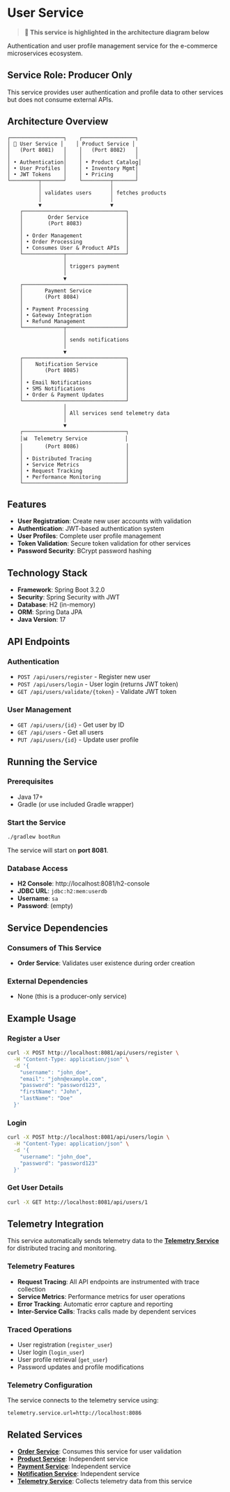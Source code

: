 # User Service

> **🔵 This service is highlighted in the architecture diagram below**

Authentication and user profile management service for the e-commerce microservices ecosystem.

## Service Role: Producer Only
This service provides user authentication and profile data to other services but does not consume external APIs.

## Architecture Overview

```
┌─────────────────┐    ┌─────────────────┐
│ 🔵 User Service │    │ Product Service │
│   (Port 8081)   │    │   (Port 8082)   │
│                 │    │                 │
│ • Authentication│    │ • Product Catalog│
│ • User Profiles │    │ • Inventory Mgmt│
│ • JWT Tokens    │    │ • Pricing       │
└─────────┬───────┘    └─────────┬───────┘
          │                      │
          │ validates users      │ fetches products
          │                      │
          ▼                      ▼
    ┌─────────────────────────────────┐
    │        Order Service            │
    │        (Port 8083)              │
    │                                 │
    │ • Order Management              │
    │ • Order Processing              │
    │ • Consumes User & Product APIs  │
    └─────────────┬───────────────────┘
                  │
                  │ triggers payment
                  │
                  ▼
    ┌─────────────────────────────────┐
    │       Payment Service           │
    │       (Port 8084)               │
    │                                 │
    │ • Payment Processing            │
    │ • Gateway Integration           │
    │ • Refund Management             │
    └─────────────┬───────────────────┘
                  │
                  │ sends notifications
                  │
                  ▼
    ┌─────────────────────────────────┐
    │    Notification Service         │
    │       (Port 8085)               │
    │                                 │
    │ • Email Notifications           │
    │ • SMS Notifications             │
    │ • Order & Payment Updates       │
    └─────────────────────────────────┘
                  │
                  │ All services send telemetry data
                  │
                  ▼
    ┌─────────────────────────────────┐
    │📊  Telemetry Service            │
    │       (Port 8086)               │
    │                                 │
    │ • Distributed Tracing           │
    │ • Service Metrics               │
    │ • Request Tracking              │
    │ • Performance Monitoring        │
    └─────────────────────────────────┘
```

## Features

- **User Registration**: Create new user accounts with validation
- **Authentication**: JWT-based authentication system
- **User Profiles**: Complete user profile management
- **Token Validation**: Secure token validation for other services
- **Password Security**: BCrypt password hashing

## Technology Stack

- **Framework**: Spring Boot 3.2.0
- **Security**: Spring Security with JWT
- **Database**: H2 (in-memory)
- **ORM**: Spring Data JPA
- **Java Version**: 17

## API Endpoints

### Authentication
- `POST /api/users/register` - Register new user
- `POST /api/users/login` - User login (returns JWT token)
- `GET /api/users/validate/{token}` - Validate JWT token

### User Management  
- `GET /api/users/{id}` - Get user by ID
- `GET /api/users` - Get all users
- `PUT /api/users/{id}` - Update user profile

## Running the Service

### Prerequisites
- Java 17+
- Gradle (or use included Gradle wrapper)

### Start the Service
```bash
./gradlew bootRun
```

The service will start on **port 8081**.

### Database Access
- **H2 Console**: http://localhost:8081/h2-console
- **JDBC URL**: `jdbc:h2:mem:userdb`
- **Username**: `sa`
- **Password**: (empty)

## Service Dependencies

### Consumers of This Service
- **Order Service**: Validates user existence during order creation

### External Dependencies
- None (this is a producer-only service)

## Example Usage

### Register a User
```bash
curl -X POST http://localhost:8081/api/users/register \
  -H "Content-Type: application/json" \
  -d '{
    "username": "john_doe",
    "email": "john@example.com",
    "password": "password123",
    "firstName": "John",
    "lastName": "Doe"
  }'
```

### Login
```bash
curl -X POST http://localhost:8081/api/users/login \
  -H "Content-Type: application/json" \
  -d '{
    "username": "john_doe",
    "password": "password123"
  }'
```

### Get User Details
```bash
curl -X GET http://localhost:8081/api/users/1
```

## Telemetry Integration

This service automatically sends telemetry data to the **[Telemetry Service](../telemetry-service/README.md)** for distributed tracing and monitoring.

### Telemetry Features
- **Request Tracing**: All API endpoints are instrumented with trace collection
- **Service Metrics**: Performance metrics for user operations
- **Error Tracking**: Automatic error capture and reporting
- **Inter-Service Calls**: Tracks calls made by dependent services

### Traced Operations
- User registration (`register_user`)
- User login (`login_user`)  
- User profile retrieval (`get_user`)
- Password updates and profile modifications

### Telemetry Configuration
The service connects to the telemetry service using:
```properties
telemetry.service.url=http://localhost:8086
```

## Related Services

- **[Order Service](../order-service/README.md)**: Consumes this service for user validation
- **[Product Service](../product-service/README.md)**: Independent service
- **[Payment Service](../payment-service/README.md)**: Independent service  
- **[Notification Service](../notification-service/README.md)**: Independent service
- **[Telemetry Service](../telemetry-service/README.md)**: Collects telemetry data from this service